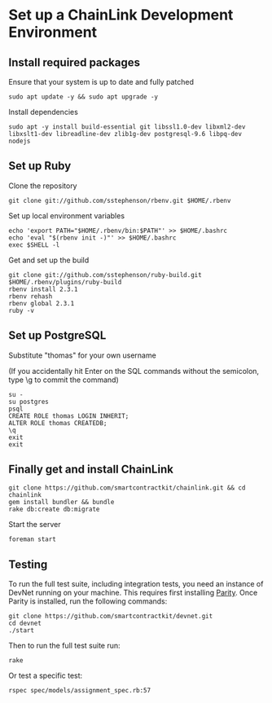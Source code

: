 # Set up a ChainLink Development Environment

## Install required packages

Ensure that your system is up to date and fully patched

```script
sudo apt update -y && sudo apt upgrade -y
```
Install dependencies

```script
sudo apt -y install build-essential git libssl1.0-dev libxml2-dev libxslt1-dev libreadline-dev zlib1g-dev postgresql-9.6 libpq-dev nodejs
```

## Set up Ruby

Clone the repository

```script
git clone git://github.com/sstephenson/rbenv.git $HOME/.rbenv
```

Set up local environment variables

```script
echo 'export PATH="$HOME/.rbenv/bin:$PATH"' >> $HOME/.bashrc
echo 'eval "$(rbenv init -)"' >> $HOME/.bashrc
exec $SHELL -l
```

Get and set up the build

```script
git clone git://github.com/sstephenson/ruby-build.git $HOME/.rbenv/plugins/ruby-build
rbenv install 2.3.1
rbenv rehash
rbenv global 2.3.1
ruby -v
```

## Set up PostgreSQL

Substitute "thomas" for your own username

(If you accidentally hit Enter on the SQL commands without the semicolon, type \g to commit the command)

```script
su -
su postgres
psql
CREATE ROLE thomas LOGIN INHERIT;
ALTER ROLE thomas CREATEDB;
\q
exit
exit
```

## Finally get and install ChainLink

```script
git clone https://github.com/smartcontractkit/chainlink.git && cd chainlink
gem install bundler && bundle
rake db:create db:migrate
```

Start the server

```script
foreman start
```

## Testing
 
To run the full test suite, including integration tests, you need an instance of DevNet running on your machine. This requires first installing [Parity](https://github.com/paritytech/parity). Once Parity is installed, run the following commands:

```script
git clone https://github.com/smartcontractkit/devnet.git
cd devnet
./start
```

Then to run the full test suite run:

```script
rake
```

Or test a specific test:

```script
rspec spec/models/assignment_spec.rb:57
```
